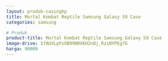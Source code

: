 ```yaml
---
layout: produk-casinghp
title: Mortal Kombat Reptile Samsung Galaxy S9 Case
categories: samsung

# Produk
product-title: Mortal Kombat Reptile Samsung Galaxy S9 Case
image-drive: 1fAUVLpPzOB99NRX6H2nDj_RziNYPEg7G
harga: 90000
---
```

